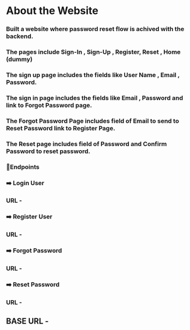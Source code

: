 # About the Website

### Built a website where password reset flow is achived with the backend.

### The pages include Sign-In , Sign-Up , Register, Reset , Home (dummy)

### The sign up page includes the fields like User Name , Email , Password.

### The sign in page includes the fields like Email , Password and link to Forgot Password page.

### The Forgot Password Page includes field of Email to send to Reset Password link to Register Page.

### The Reset page includes field of Password and Confirm Password to reset password.

### 🔖Endpoints

###  ➡️ Login User
### URL - 

### ➡️ Register User
### URL - 

### ➡️ Forgot Password
### URL - 

### ➡️ Reset Password
### URL - 

## BASE URL - 
